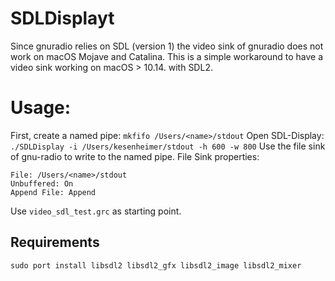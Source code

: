 # SDLDisplayt
Since gnuradio relies on SDL (version 1) the video sink of gnuradio does not work on macOS Mojave and Catalina.
This is a simple workaround to have a video sink working on macOS > 10.14. with SDL2.

# Usage:
First, create a named pipe:
`mkfifo /Users/<name>/stdout`
Open SDL-Display:
`./SDLDisplay -i /Users/kesenheimer/stdout -h 600 -w 800`
Use the file sink of gnu-radio to write to the named pipe.
File Sink properties:
```
File: /Users/<name>/stdout
Unbuffered: On
Append File: Append
```
Use `video_sdl_test.grc` as starting point.

## Requirements
```
sudo port install libsdl2 libsdl2_gfx libsdl2_image libsdl2_mixer
```
